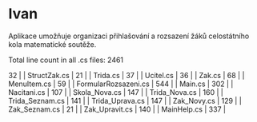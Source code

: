 # Ivan
Aplikace umožňuje organizaci přihlašování a rozsazení žáků celostátního kola matematické soutěže.
<!-- LINE COUNT TABLE -->
<!-- LINE COUNT TABLE -->
Total line count in all .cs files: 2461

 32 |
| StructZak.cs | 21 |
| Trida.cs | 37 |
| Ucitel.cs | 36 |
| Zak.cs | 68 |
| MenuItem.cs | 59 |
| FormularRozsazeni.cs | 544 |
| Main.cs | 302 |
| Nacitani.cs | 107 |
| Skola_Nova.cs | 147 |
| Trida_Nova.cs | 160 |
| Trida_Seznam.cs | 141 |
| Trida_Uprava.cs | 147 |
| Zak_Novy.cs | 129 |
| Zak_Seznam.cs | 21 |
| Zak_Upravit.cs | 140 |
| MainHelp.cs | 337 |

<!-- END LINE COUNT TABLE -->

